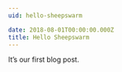 ```yaml
---
uid: hello-sheepswarm

date: 2018-08-01T00:00:00.000Z
title: Hello Sheepswarm
---
```


It’s our first blog post.
